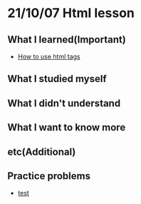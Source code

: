 # 21/10/07 Html lesson

## What I learned(Important)

* [How to use html tags](https://lemontree1729.github.io/coding-academy/courses/html/d003/htmltags.html)

## What I studied myself

## What I didn't understand

## What I want to know more

## etc(Additional)

## Practice problems

* [test](htmltags.html)
